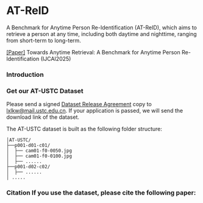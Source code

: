 # AT-ReID
A Benchmark for Anytime Person Re-Identification (AT-ReID), which aims to retrieve a person at any time, including both daytime and nighttime, ranging from short-term to long-term. 


[\[Paper\]]() Towards Anytime Retrieval: A Benchmark for Anytime Person Re-Identification (IJCAI2025)
### Introduction

### Get our AT-USTC Dataset
Please send a signed [Dataset Release Agreement]() copy to lxlkw@mail.ustc.edu.cn. If your application is passed, we will send the download link of the dataset.

The AT-USTC dataset is built as the following folder structure:
```
│AT-USTC/
├──p001-d01-c01/
│  ├── cam01-f0-0050.jpg
│  ├── cam01-f0-0100.jpg
│  ├── ......
├──p001-d02-c02/
│  ├── ......
│ .....
```

### Citation If you use the dataset, please cite the following paper: 
```  
```

